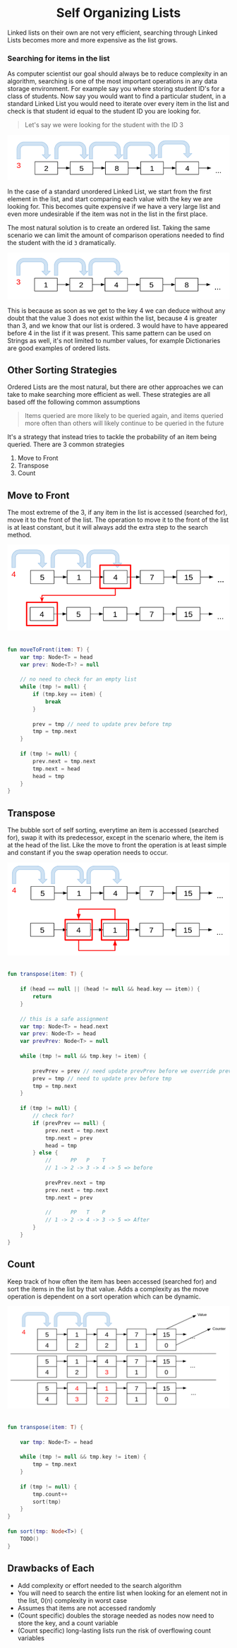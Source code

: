 <div align="center"><h1> Self Organizing Lists </h1></div>

Linked lists on their own are not very efficient, searching through Linked Lists becomes more and more expensive as the
list grows.

### Searching for items in the list

As computer scientist our goal should always be to reduce complexity in an algorithm, searching is one of the most
important operations in any data storage environment. For example say you where storing student ID's for a class of
students. Now say you would want to find a particular student, in a standard Linked List you would need to iterate over
every item in the list and check is that student id equal to the student ID you are looking for.

> Let's say we were looking for the student with the ID 3

<img src="images/unordered_list.png" alt="un ordered list">

In the case of a standard unordered Linked List, we start from the first element in the list, and start comparing each
value with the key we are looking for. This becomes quite expensive if we have a very large list and even more
undesirable if the item was not in the list in the first place.

The most natural solution is to create an ordered list. Taking the same scenario we can limit the amount of comparison
operations needed to find the student with the id `3` dramatically.

<img src="images/ordered_list.png" alt="ordered list">

This is because as soon as we get to the key 4 we can deduce without any doubt that the value 3 does not exist within
the list, because 4 is greater than 3, and we know that our list is ordered. 3 would have to have appeared before 4 in
the list if it was present. This same pattern can be used on Strings as well, it's not limited to number values, for
example Dictionaries are good examples of ordered lists.

## Other Sorting Strategies

Ordered Lists are the most natural, but there are other approaches we can take to make searching more efficient as well.
These strategies are all based off the following common assumptions

> Items queried are more likely to be queried again, and items queried more often than others will likely continue
> to be queried in the future


It's a strategy that instead tries to tackle the probability of an item being queried. There are 3 common strategies

1. Move to Front
2. Transpose
3. Count

## Move to Front

The most extreme of the 3, if any item in the list is accessed (searched for), move it to the front of the list. The
operation to move it to the front of the list is at least constant, but it will always add the extra step to the search
method.

<img src="images/move_to_front.png" alt="move to front">

```kotlin

fun moveToFront(item: T) {
    var tmp: Node<T> = head
    var prev: Node<T>? = null

    // no need to check for an empty list
    while (tmp != null) {
        if (tmp.key == item) {
            break
        }

        prev = tmp // need to update prev before tmp
        tmp = tmp.next 
    }

    if (tmp != null) {
        prev.next = tmp.next
        tmp.next = head
        head = tmp
    }
}
```

## Transpose

The bubble sort of self sorting, everytime an item is accessed (searched for), swap it with its predecessor, except in
the scenario where, the item is at the head of the list. Like the move to front the operation is at least simple and
constant if you the swap operation needs to occur.

<img src="images/transpose.png" alt="transpose">

```kotlin

fun transpose(item: T) {

    if (head == null || (head != null && head.key == item)) {
        return
    }

    // this is a safe assignment
    var tmp: Node<T> = head.next
    var prev: Node<T> = head
    var prevPrev: Node<T> = null

    while (tmp != null && tmp.key != item) {
        
        prevPrev = prev // need update prevPrev before we override prev
        prev = tmp // need to update prev before tmp
        tmp = tmp.next
    }

    if (tmp != null) {
        // check for? 
        if (prevPrev == null) {
            prev.next = tmp.next
            tmp.next = prev
            head = tmp
        } else {
            //      PP   P    T
            // 1 -> 2 -> 3 -> 4 -> 5 => before 

            prevPrev.next = tmp
            prev.next = tmp.next
            tmp.next = prev

            //      PP   T    P
            // 1 -> 2 -> 4 -> 3 -> 5 => After
        }
    }
}
```

## Count

Keep track of how often the item has been accessed (searched for) and sort the items in the list by that value. Adds a
complexity as the move operation is dependent on a sort operation which can be dynamic.

<img src="images/count.png" alt="count">

```kotlin

fun transpose(item: T) {

    var tmp: Node<T> = head

    while (tmp != null && tmp.key != item) {
        tmp = tmp.next
    }

    if (tmp != null) {
        tmp.count++
        sort(tmp)
    }
}

fun sort(tmp: Node<T>) {
    TODO()
}

```

## Drawbacks of Each

* Add complexity or effort needed to the search algorithm
* You will need to search the entire list when looking for an element not in the list, 0(n) complexity in worst case
* Assumes that items are not accessed randomly
* (Count specific) doubles the storage needed as nodes now need to store the key, and a count variable
* (Count specific) long-lasting lists run the risk of overflowing count variables
